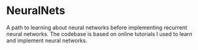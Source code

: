 # NeuralNets
A path to learning about neural networks before implementing recurrent neural networks. The codebase is based on online tutorials I used to learn and implement neural networks.
